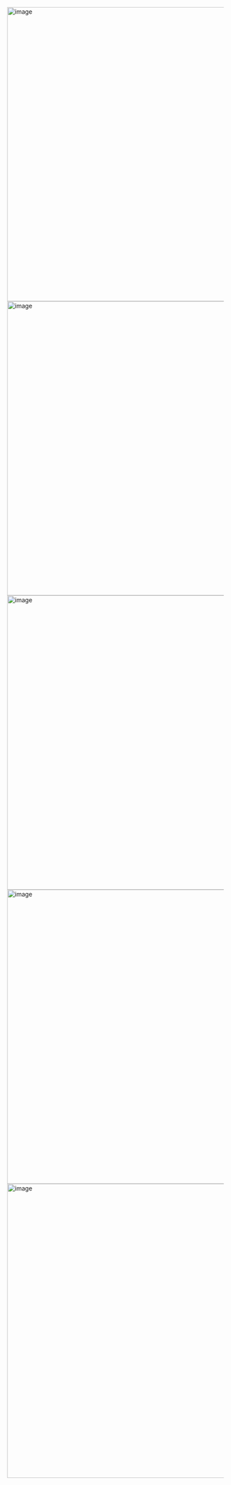 <img width="643" height="684" alt="image" src="https://github.com/user-attachments/assets/1c6ed5ae-1605-4173-b341-b4bcca85edbd" />
<img width="644" height="684" alt="image" src="https://github.com/user-attachments/assets/03b76102-f3ee-4959-bd9f-3b6134921835" />
<img width="644" height="684" alt="image" src="https://github.com/user-attachments/assets/a156b4d5-19af-439f-97f8-0fa1606c9dd8" />
<img width="644" height="684" alt="image" src="https://github.com/user-attachments/assets/ebe44f5f-1387-40b5-a3e9-57f3ae6298d6" />
<img width="644" height="684" alt="image" src="https://github.com/user-attachments/assets/e3f57d7a-767a-43ff-8aaf-de3fcea05005" />

